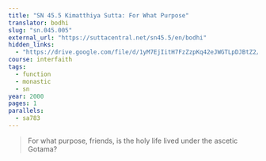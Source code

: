 ```yaml
---
title: "SN 45.5 Kimatthiya Sutta: For What Purpose"
translator: bodhi
slug: "sn.045.005"
external_url: "https://suttacentral.net/sn45.5/en/bodhi"
hidden_links:
  - "https://drive.google.com/file/d/1yM7EjIitH7FzZzpKq42eJWGTLpDJBtZ2/view?usp=drivesdk"
course: interfaith
tags:
  - function
  - monastic
  - sn
year: 2000
pages: 1
parallels:
  - sa783
---
```


> For what purpose, friends, is the holy life lived under the ascetic Gotama?

<!---->
